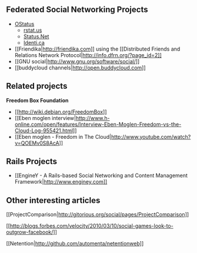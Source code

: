 ## Federated Social Networking Projects

* <a href="http://ostatus.org" target="_blank">OStatus</a>
  * <a href="http://rstat.us" target="_blank">rstat.us</a>
  * <a href="http://status.net" target="_blank">Status.Net</a>
  * <a href="http://identi.ca" target="_blank">Identi.ca</a>
* [[Friendika|http://friendika.com]] using the [[Distributed Friends and Relations Network Protocol|http://info.dfrn.org/?page_id=2]]
* [[GNU social|http://www.gnu.org/software/social/]]
* [[buddycloud channels|http://open.buddycloud.com]]
  
## Related projects

**Freedom Box Foundation**

* [[http://wiki.debian.org/FreedomBox]]
* [[Eben moglen interview|http://www.h-online.com/open/features/Interview-Eben-Moglen-Freedom-vs-the-Cloud-Log-955421.html]]
* [[Eben moglen - Freedom in The Cloud|http://www.youtube.com/watch?v=QOEMv0S8AcA]]

## Rails Projects

* [[EngineY - A Rails-based Social Networking and Content Management Framework|http://www.enginey.com]]
  
## Other interesting articles

[[ProjectComparison|http://gitorious.org/social/pages/ProjectComparison]]

[[http://blogs.forbes.com/velocity/2010/03/10/social-games-look-to-outgrow-facebook/]]

[[Netention|http://github.com/automenta/netentionweb]]


